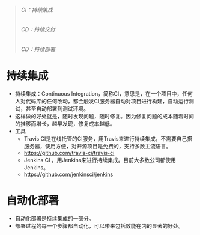 > ###### CI：持续集成
> ###### CD：持续交付
> ###### CD：持续部署

# 持续集成
* 持续集成：Continuous Integration，简称CI，意思是，在一个项目中，任何人对代码库的任何改动，都会触发CI服务器自动对项目进行构建，自动运行测试，甚至自动部署到测试环境。
* 这样做的好处就是，随时发现问题，随时修复。因为修复问题的成本随着时间的推移而增长，越早发现，修复成本越低。
* 工具
    - Travis CI是在线托管的CI服务，用Travis来进行持续集成，不需要自己搭服务器，使用方便，对开源项目是免费的，支持多数主流语言。
    - https://github.com/travis-ci/travis-ci
    - Jenkins CI ，用Jenkins来进行持续集成。目前大多数公司都使用Jenkins。
    - https://github.com/jenkinsci/jenkins

# 自动化部署
* 自动化部署是持续集成的一部分。
* 部署过程的每一个步骤都自动化，可以带来包括效能在内的显著的好处。
